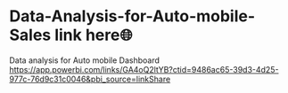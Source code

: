 # Data-Analysis-for-Auto-mobile-Sales link here🌐
Data analysis for Auto mobile Dashboard
https://app.powerbi.com/links/GA4oQ2ltYB?ctid=9486ac65-39d3-4d25-977c-76d9c31c0046&pbi_source=linkShare
